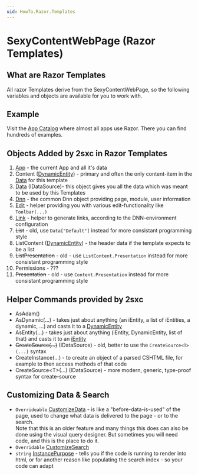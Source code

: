 ```yaml
---
uid: HowTo.Razor.Templates
---
```

# SexyContentWebPage (Razor Templates)

## What are Razor Templates
All razor Templates derive from the SexyContentWebPage, so the following variables and objects are available for you to work with.

## Example
Visit the [App Catalog](xref:AppsCatalog) where almost all apps use Razor. There you can find hundreds of examples. 


## Objects Added by 2sxc in Razor Templates

1. [App](xref:HowTo.DynamicCode.App) - the current App and all it's data
1. Content ([DynamicEntity](xref:HowTo.DynamicCode.Entity)) - primary and often the only content-item in the [Data](xref:HowTo.DynamicCode.Data) for this template
1. [Data](xref:HowTo.DynamicCode.Data) (IDataSource)- this object gives you all the data which was meant to be used by this Templates
1. [Dnn](xref:HowTo.DynamicCode.Dnn) - the common Dnn object providing page, module, user information
1. [Edit](xref:HowTo.DynamicCode.Edit) - helper providing you with various edit-functionality like `Toolbar(...)`
1. [Link](xref:HowTo.DynamicCode.Link) - helper to generate links, according to the DNN-environment configuration
1. ~~List~~ - old, use `Data["Default"]` instead for more consistant programming style
1. ListContent ([DynamicEntity](xref:HowTo.DynamicCode.Entity)) - the header data if the template expects to be a list
1. ~~ListPresentation~~ - old - use `ListContent.Presentation` instead for more consistant programming style
1. Permissions - ???
1. ~~Presentation~~ - old - use `Content.Presentation` instead for more consistant programming style

## Helper Commands provided by 2sxc

* AsAdam()
* AsDynamic(...) - takes just about anything (an iEntity, a list of iEntities, a dynamic, ...) and casts it to a [DynamicEntity](xref:HowTo.DynamicCode.Entity)
* AsEntity(...) - takes just about anything (iEntity, DynamicEntity, list of that) and casts it to an [iEntity](DotNet-Entity)
* ~~CreateSource(...)~~ (IDataSource) - old, better to use the `CreateSource<T>(...)` syntax
* CreateInstance(...) - to create an object of a parsed CSHTML file, for example to then access methods of that code
* CreateSource\<T\>(...) (IDataSource) - more modern, generic, type-proof syntax for create-source

## Customizing Data & Search

* `Overrideable` [CustomizeData](xref:HowTo.Razor.CustomizeData) - is like a "before-data-is-used" of the page, used to change what data is delivered to the page - or to the search.  
  Note that this is an older feature and many things this does can also be done using the visual query designer. But sometimes you will need code, and this is the place to do it.
* `Overridable` [CustomizeSearch](xref:HowTo.Razor.CustomizeSearch)
* `string` [InstancePurpose](xref:HowTo.Razor.Purpose) - tells you if the code is running to render into html, or for another reason like populating the search index - so your code can adapt
